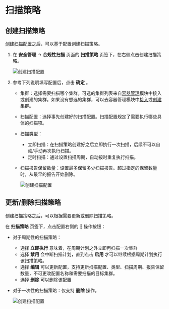 # 扫描策略

## 创建扫描策略

[创建扫描配置](config.md)之后，可以基于配置创建扫描策略。

1. 在 __安全管理__ -> __合规性扫描__ 页面的 __扫描策略__ 页签下，在右侧点击创建扫描策略。

    ![创建扫描配置](https://docs.daocloud.io/daocloud-docs-images/docs/zh/docs/kpanda/user-guide/images/security05.png)

2. 参考下列说明填写配置后，点击 __确定__ 。

    - 集群：选择需要扫描哪个集群。可选的集群列表来自[容器管理](../../../intro/index.md)模块中接入或创建的集群。如果没有想选的集群，可以去容器管理模块中[接入](../../clusters/integrate-cluster.md)或[创建](../../clusters/create-cluster.md)集群。
    - 扫描配置：选择事先创建好的扫描配置。扫描配置规定了需要执行哪些具体的扫描项。
    - 扫描类型：

        - 立即扫描：在扫描策略创建好之后立即执行一次扫描，后续不可以自动/手动再次执行扫描。
        - 定时扫描：通过设置扫描周期，自动按时重复执行扫描。

    - 扫描报告保留数量：设置最多保留多少扫描报告。超过指定的保留数量时，从最早的报告开始删除。

        ![创建扫描配置](https://docs.daocloud.io/daocloud-docs-images/docs/zh/docs/kpanda/user-guide/images/security06.png)

## 更新/删除扫描策略

创建扫描策略之后，可以根据需要更新或删除扫描策略。

在 __扫描策略__ 页签下，点击配置右侧的 __┇__ 操作按钮：

- 对于周期性的扫描策略：

    - 选择 __立即执行__ 意味着，在周期计划之外立即再扫描一次集群
    - 选择 __禁用__ 会中断扫描计划，直到点击 __启用__ 才可以继续根据周期计划执行该扫描策略。
    - 选择 __编辑__ 可以更新配置，支持更新扫描配置、类型、扫描周期、报告保留数量，不可更改配置名称和需要扫描的目标集群。
    - 选择 __删除__ 可以删除该配置

- 对于一次性的扫描策略：仅支持 __删除__ 操作。

    ![创建扫描配置](https://docs.daocloud.io/daocloud-docs-images/docs/zh/docs/kpanda/user-guide/images/security07.png)
